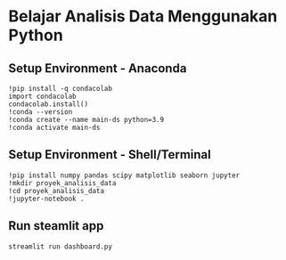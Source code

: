 # Belajar Analisis Data Menggunakan Python

## Setup Environment - Anaconda
```
!pip install -q condacolab
import condacolab
condacolab.install()
!conda --version
!conda create --name main-ds python=3.9
!conda activate main-ds
```

## Setup Environment - Shell/Terminal
```
!pip install numpy pandas scipy matplotlib seaborn jupyter
!mkdir proyek_analisis_data
!cd proyek_analisis_data
!jupyter-notebook .
```

## Run steamlit app
```
streamlit run dashboard.py
```
